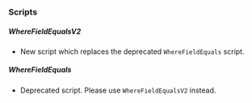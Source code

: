 ### Scripts
##### WhereFieldEqualsV2
- New script which replaces the deprecated `WhereFieldEquals` script.

##### WhereFieldEquals
- Deprecated script. Please use `WhereFieldEqualsV2` instead.